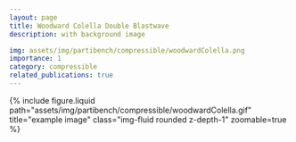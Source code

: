 ```yaml
---
layout: page
title: Woodward Colella Double Blastwave
description: with background image

img: assets/img/partibench/compressible/woodwardColella.png
importance: 1
category: compressible
related_publications: true
---
```


{% include figure.liquid path="assets/img/partibench/compressible/woodwardColella.gif" title="example image" class="img-fluid rounded z-depth-1" zoomable=true %}